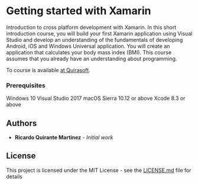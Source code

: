 # Getting started with Xamarin

Introduction to cross platform development with Xamarin.
In this short introduction course, you will build your first Xamarin application using Visual Studio and develop an understanding of the fundamentals of developing Android, iOS and Windows Universal application. You will create an application that calculates your body mass index (BMI). This course assumes that you already have an understanding about programming.

To course is available [at Quirasoft](https://quirasoft.nl/blog/programming/getting-started-with-xamarin "Quirasoft"). 

### Prerequisites

Windows 10
Visual Studio 2017
macOS Sierra 10.12 or above
Xcode 8.3 or above

## Authors

* **Ricardo Quirante Martinez** - *Initial work*

## License

This project is licensed under the MIT License - see the [LICENSE.md](LICENSE.md) file for details
